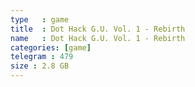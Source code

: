 ```yaml
---
type   : game
title  : Dot Hack G.U. Vol. 1 - Rebirth
name   : Dot Hack G.U. Vol. 1 - Rebirth
categories: [game]
telegram : 479
size : 2.8 GB
---
```



